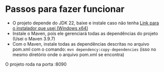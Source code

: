 # Passos para fazer funcionar
- O projeto depende do JDK 22, baixe e instale caso não tenha [Link para o instalador que usei (Windows x64)](https://download.oracle.com/java/22/latest/jdk-22_windows-x64_bin.exe)
- Instale o Maven, pois ele gerenciará todas as dependências do projeto (Usei o Maven 3.9.7)
- Com o Maven, instale todas as dependências descritas no arquivo pom.xml com o comando: `mvn dependency:copy-dependencies` (isso no mesmo diretório onde o arquivo pom.xml se encontra)

O projeto roda na porta :8090